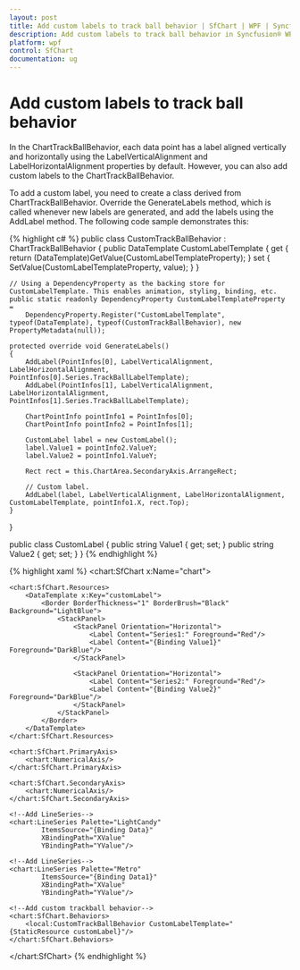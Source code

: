 ```yaml
---
layout: post
title: Add custom labels to track ball behavior | SfChart | WPF | Syncfusion
description: Add custom labels to track ball behavior in Syncfusion® WPF Chart (SfChart) control, its elements and more.
platform: wpf
control: SfChart
documentation: ug
---
```


# Add custom labels to track ball behavior

In the ChartTrackBallBehavior, each data point has a label aligned vertically and horizontally using the LabelVerticalAlignment and LabelHorizontalAlignment properties by default. However, you can also add custom labels to the ChartTrackBallBehavior.

To add a custom label, you need to create a class derived from ChartTrackBallBehavior. Override the GenerateLabels method, which is called whenever new labels are generated, and add the labels using the AddLabel method. The following code sample demonstrates this:

{% highlight c# %}
public class CustomTrackBallBehavior : ChartTrackBallBehavior
{
    public DataTemplate CustomLabelTemplate
    {
        get { return (DataTemplate)GetValue(CustomLabelTemplateProperty); }
        set { SetValue(CustomLabelTemplateProperty, value); }
    }

    // Using a DependencyProperty as the backing store for CustomLabelTemplate. This enables animation, styling, binding, etc.
    public static readonly DependencyProperty CustomLabelTemplateProperty =
        DependencyProperty.Register("CustomLabelTemplate", typeof(DataTemplate), typeof(CustomTrackBallBehavior), new PropertyMetadata(null));

    protected override void GenerateLabels()
    {
        AddLabel(PointInfos[0], LabelVerticalAlignment, LabelHorizontalAlignment, PointInfos[0].Series.TrackBallLabelTemplate);
        AddLabel(PointInfos[1], LabelVerticalAlignment, LabelHorizontalAlignment, PointInfos[1].Series.TrackBallLabelTemplate);

        ChartPointInfo pointInfo1 = PointInfos[0];
        ChartPointInfo pointInfo2 = PointInfos[1];

        CustomLabel label = new CustomLabel();
        label.Value1 = pointInfo2.ValueY;
        label.Value2 = pointInfo1.ValueY;

        Rect rect = this.ChartArea.SecondaryAxis.ArrangeRect;

        // Custom label.
        AddLabel(label, LabelVerticalAlignment, LabelHorizontalAlignment, CustomLabelTemplate, pointInfo1.X, rect.Top);
    }
}

public class CustomLabel
{
    public string Value1 { get; set; }
    public string Value2 { get; set; }
}
{% endhighlight %}

{% highlight xaml %}
<chart:SfChart x:Name="chart">

    <chart:SfChart.Resources>
        <DataTemplate x:Key="customLabel">
            <Border BorderThickness="1" BorderBrush="Black" Background="LightBlue">
                <StackPanel>
                    <StackPanel Orientation="Horizontal">
                        <Label Content="Series1:" Foreground="Red"/>
                        <Label Content="{Binding Value1}" Foreground="DarkBlue"/>
                    </StackPanel>

                    <StackPanel Orientation="Horizontal">
                        <Label Content="Series2:" Foreground="Red"/>
                        <Label Content="{Binding Value2}" Foreground="DarkBlue"/>
                    </StackPanel>
                </StackPanel>
            </Border>
        </DataTemplate>
    </chart:SfChart.Resources>

    <chart:SfChart.PrimaryAxis>
        <chart:NumericalAxis/>
    </chart:SfChart.PrimaryAxis>
    
    <chart:SfChart.SecondaryAxis>
        <chart:NumericalAxis/>
    </chart:SfChart.SecondaryAxis>

    <!--Add LineSeries-->
    <chart:LineSeries Palette="LightCandy"
            ItemsSource="{Binding Data}" 
            XBindingPath="XValue"                            
            YBindingPath="YValue"/>

    <!--Add LineSeries-->
    <chart:LineSeries Palette="Metro"
            ItemsSource="{Binding Data1}"                             
            XBindingPath="XValue"                            
            YBindingPath="YValue"/>

    <!--Add custom trackball behavior-->
    <chart:SfChart.Behaviors>
        <local:CustomTrackBallBehavior CustomLabelTemplate="{StaticResource customLabel}"/>
    </chart:SfChart.Behaviors>

</chart:SfChart>
{% endhighlight %}